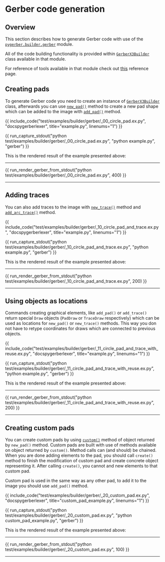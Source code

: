 # Gerber code generation

## Overview

This section describes how to generate Gerber code with use of the
[`pygerber.builder.gerber`](../reference/pygerber/builder/gerber.md) module.

All of the code building functionality is provided within
[`GerberX3Builder`](../reference/pygerber/builder/gerber.md#pygerber.builder.gerber.GerberX3Builder)
class available in that module.

For reference of tools available in that module check out
[this](../reference/pygerber/builder/gerber.md) reference page.

## Creating pads

To generate Gerber code you need to create an instance of
[`GerberX3Builder`](../reference/pygerber/builder/gerber.md#pygerber.builder.gerber.GerberX3Builder)
class, afterwards you can use
[`new_pad()`](../reference/pygerber/builder/gerber.md#pygerber.builder.gerber.GerberX3Builder.new_pad)
method to create a new pad shape which can be added to the image with
[`add_pad()`](../reference/pygerber/builder/gerber.md#pygerber.builder.gerber.GerberX3Builder.add_pad)
method.

{{ include_code("test/examples/builder/gerber/_00_circle_pad.ex.py", "docspygerberlexer", title="example.py", linenums="1") }}

{{ run_capture_stdout("python test/examples/builder/gerber/_00_circle_pad.ex.py", "python example.py", "gerber") }}

This is the rendered result of the example presented above:

---

{{ run_render_gerber_from_stdout("python test/examples/builder/gerber/_00_circle_pad.ex.py", 400) }}

---

## Adding traces

You can also add traces to the image with
[`new_trace()`](../reference/pygerber/builder/gerber.md#pygerber.builder.gerber.GerberX3Builder.add_trace)
method and
[`add_arc_trace()`](../reference/pygerber/builder/gerber.md#pygerber.builder.gerber.GerberX3Builder.add_arc_trace)
method.

{{ include_code("test/examples/builder/gerber/_10_circle_pad_and_trace.ex.py", "docspygerberlexer", title="example.py", linenums="1") }}

{{ run_capture_stdout("python test/examples/builder/gerber/_10_circle_pad_and_trace.ex.py", "python example.py", "gerber") }}

This is the rendered result of the example presented above:

---

{{ run_render_gerber_from_stdout("python test/examples/builder/gerber/_10_circle_pad_and_trace.ex.py", 200) }}

---

## Using objects as locations

Commands creating graphical elements, like `add_pad()` or `add_trace()` return special
`Draw` objects (`PadDraw` or `TraceDraw` respectively) which can be used as locations
for `new_pad()` or `new_trace()` methods. This way you don not have to retype
coordinates for draws which are connected to previous objects.

{{ include_code("test/examples/builder/gerber/_11_circle_pad_and_trace_with_reuse.ex.py", "docspygerberlexer", title="example.py", linenums="1") }}

{{ run_capture_stdout("python test/examples/builder/gerber/_11_circle_pad_and_trace_with_reuse.ex.py", "python example.py", "gerber") }}

This is the rendered result of the example presented above:

---

{{ run_render_gerber_from_stdout("python test/examples/builder/gerber/_11_circle_pad_and_trace_with_reuse.ex.py", 200) }}

---

## Creating custom pads

You can create custom pads by using
[`custom()`](../reference/pygerber/builder/gerber.md#pygerber.builder.gerber.PadCreator.custom)
method of object returned by `new_pad()` method. Custom pads are built with use of
methods available on object returned by `custom()`. Method calls can (and should) be
chained. When you are done adding elements to the pad, you should call `create()` method
to finish the modification of custom pad and create concrete object representing it.
After calling `create()`, you cannot and new elements to that custom pad.

Custom pad is used in the same way as any other pad, to add it to the image you should
use `add_pad()` method.

{{ include_code("test/examples/builder/gerber/_20_custom_pad.ex.py", "docspygerberlexer", title="custom_pad_example.py", linenums="1") }}

{{ run_capture_stdout("python test/examples/builder/gerber/_20_custom_pad.ex.py", "python custom_pad_example.py", "gerber") }}

This is the rendered result of the example presented above:

---

{{ run_render_gerber_from_stdout("python test/examples/builder/gerber/_20_custom_pad.ex.py", 100) }}

---
